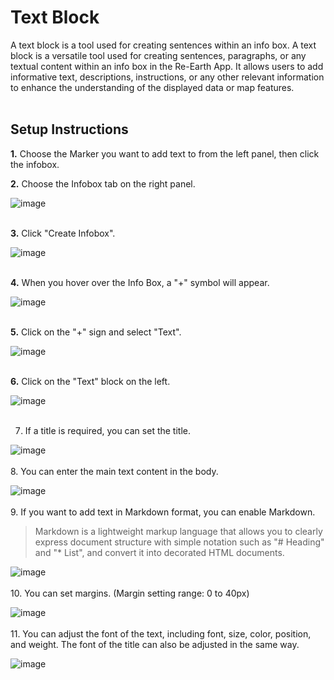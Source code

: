 # Text Block

A text block is a tool used for creating sentences within an info box. A text block is a versatile tool used for creating sentences, paragraphs, or any textual content within an info box in the Re-Earth App. It allows users to add informative text, descriptions, instructions, or any other relevant information to enhance the understanding of the displayed data or map features.
<br>
<br>

## Setup Instructions

**1.** Choose the Marker you want to add text to from the left panel, then click the infobox.

**2.** Choose the Infobox tab on the right panel.

![image](https://github.com/CS-eukarya/User-Manual-English-/assets/154571156/c4495504-6ee5-42ac-9023-57636ba9d308)
<br>
<br>

**3.** Click "Create Infobox".

![image](https://github.com/CS-eukarya/User-Manual-English-/assets/154571156/f11c133b-340b-459c-94ac-48636bb5e069)
<br>
<br>

**4.** When you hover over the Info Box, a "+" symbol will appear. 

![image](https://github.com/CS-eukarya/User-Manual-English-/assets/154571156/b6149c7d-a6f2-40bd-98fb-544350cf776a)
<br>
<br>

**5.** Click on the "+" sign and select "Text".

![image](https://github.com/CS-eukarya/User-Manual-English-/assets/154571156/a65217ca-79f9-43da-85a5-db1cf0279a7f)
<br>
<br>

**6.** Click on the "Text" block on the left.

![image](https://github.com/CS-eukarya/User-Manual-English-/assets/154571156/3f93e326-78b0-4ef6-958a-b17d729d2d1c)
<br>
<br>

7. If a title is required, you can set the title. 

![image](https://github.com/CS-eukarya/User-Manual-English-/assets/154571156/4fc25d05-4948-48cc-b087-40aa8d2a81a9)
<br>
<br>
8. You can enter the main text content in the body.

![image](https://github.com/CS-eukarya/User-Manual-English-/assets/154571156/ebfdcb44-547f-4f88-8b38-3f1f08ff1c40)
<br>
<br>
9. If you want to add text in Markdown format, you can enable Markdown. 

> Markdown is a lightweight markup language that allows you to clearly express document structure with simple notation such as "# Heading" and "* List", and convert it into decorated HTML documents.
>
![image](https://github.com/CS-eukarya/User-Manual-English-/assets/154571156/b032eea2-a33b-4e08-b170-4bd0e66ea9a2)
<br>
<br>
10. You can set margins. (Margin setting range: 0 to 40px)

![image](https://github.com/CS-eukarya/User-Manual-English-/assets/154571156/94cc310e-ca87-4b43-ac4a-dfe9c585c8cc)
<br>
<br>
11. You can adjust the font of the text, including font, size, color, position, and weight.
The font of the title can also be adjusted in the same way.

![image](https://github.com/CS-eukarya/User-Manual-English-/assets/154571156/5e31ea95-2e36-4017-b2cc-1823f611e178)
<br>
<br>


